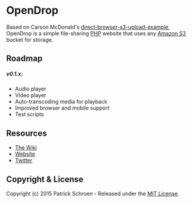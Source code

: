 # OpenDrop

Based on Carson McDonald's [direct-browser-s3-upload-example](https://github.com/carsonmcdonald/direct-browser-s3-upload-example), OpenDrop is a simple file-sharing [PHP](http://php.net/) website that uses any [Amazon S3](http://aws.amazon.com/s3/) bucket for storage.


## Roadmap

##### v0.1.x:

* Audio player
* Video player
* Auto-transcoding media for playback
* Improved browser and mobile support
* Test scripts


## Resources

* [The Wiki](https://github.com/pschroen/opendrop/wiki)
* [Website](http://opendrop.io/)
* [Twitter](https://twitter.com/OpenDrop)


## Copyright & License

Copyright (c) 2015 Patrick Schroen - Released under the [MIT License](LICENSE).
